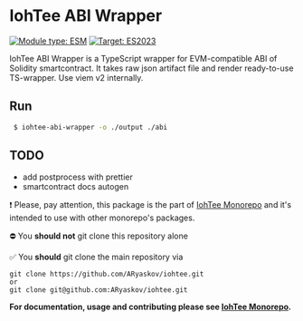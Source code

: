 # IohTee ABI Wrapper

[![Module type: ESM](https://img.shields.io/badge/module%20type-ESM-brightgreen)]()
[![Target: ES2023](https://img.shields.io/badge/target-ES2023-brightgreen)]()

IohTee ABI Wrapper is a TypeScript wrapper for EVM-compatible ABI of Solidity smartcontract.
It takes raw json artifact file and render ready-to-use TS-wrapper. Use viem v2 internally.

## Run

```bash
 $ iohtee-abi-wrapper -o ./output ./abi 
```

## TODO
- add postprocess with prettier
- smartcontract docs autogen

:exclamation:
Please, pay attention, this package is the part of [IohTee Monorepo](https://github.com/ARyaskov/iohtee) 
and it's intended to use with other monorepo's packages. 

:no_entry: You **should not** git clone this repository alone

:white_check_mark: You **should** git clone the main repository via
```
git clone https://github.com/ARyaskov/iohtee.git
or 
git clone git@github.com:ARyaskov/iohtee.git
```

**For documentation, usage and contributing please see [IohTee Monorepo](https://github.com/ARyaskov/IohTee).**
